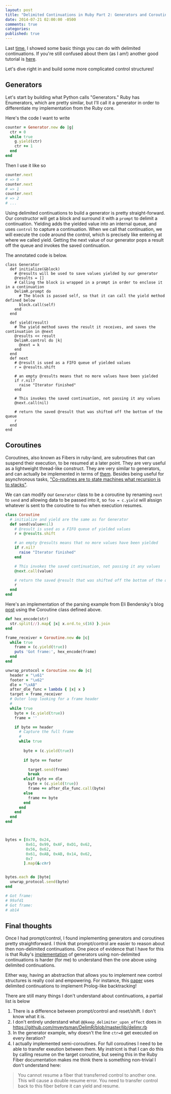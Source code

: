 ```yaml
---
layout: post
title: "Delimited Continuations in Ruby Part 2: Generators and Coroutines"
date: 2014-07-21 02:00:00 -0500
comments: true
categories:
published: true
---
```


Last [time](http://blog.ontoillogical.com/blog/2014/07/12/delimited-continuations-in-ruby/), I showed some basic things you can do with delimited continuations. If you're still confused about them (as I am!) another good tutorial is [here](http://community.schemewiki.org/?composable-continuations-tutorial).

Let's dive right in and build some more complicated control structures!

## Generators

Let's start by building what Python calls "Generators." Ruby has Enumerators, which are pretty similar, but I'll call it a generator in order to differentiate my implementation from the Ruby core.

Here's the code I want to write
```ruby
counter = Generator.new do |g| 
  ctr = 0
  while true
    g.yield(ctr)
    ctr += 1
  end
end
```
Then I use it like so

```ruby
counter.next
# => 0
counter.next
# => 1
counter.next
# => 2
# ...
```

Using delimited continuations to build a generator is pretty straight-forward. Our constructor will get a block and surround it with a `prompt` to delimit a continuation. Yielding adds the yielded value into an internal queue, and uses `control` to capture a continuation. When we call that continuation, we will execute the code around the control, which is precisely like entering at where we called yield. Getting the next value of our generator pops a result off the queue and invokes the saved continuation.

The annotated code is below.

```
class Generator
  def initialize(&block)
    # @results will be used to save values yielded by our generator
    @results = []
    # Calling the block is wrapped in a prompt in order to enclose it in a continuation
    DelimR.prompt do
      # The block is passed self, so that it can call the yield method defined below
      block.call(self)
    end
  end
  
  def yield(result)
    # The yield method saves the result it receives, and saves the continuation in @next
    @results << result
    DelimR.control do |k| 
      @next = k
    end
  end
  def next
    # @result is used as a FIFO queue of yielded values
    r = @results.shift

    # an empty @results means that no more values have been yielded
    if r.nil?
      raise "Iterator finished"
    end

    # This invokes the saved continuation, not passing it any values
    @next.call(nil)

    # return the saved @result that was shifted off the bottom of the queue
    r
  end
end
```

## Coroutines

Coroutines, also known as Fibers in ruby-land, are subroutines that can suspend their execution, to be resumed at a later point. They are very useful as a lightweight thread-like construct. They are very similar to generators, and can actually be implemented in terms of [them](http://legacy.python.org/dev/peps/pep-0342/). Besides being useful for asynchronous tasks, ["Co-routines are to state machines what recursion is to stacks"](http://eli.thegreenplace.net/2009/08/29/co-routines-as-an-alternative-to-state-machines/). 

We can can modify our `Generator` class to be a coroutine by renaming `next` to `send` and allowing data to be passed into it, so `foo = c.yield` will alssign whatever is sent to the coroutine to `foo` when execution resumes.

```ruby
class Coroutine
  # initialize and yield are the same as for Generator
  def send(value=nil)
    # @result is used as a FIFO queue of yielded values
    r = @results.shift

    # an empty @results means that no more values have been yielded
    if r.nil?
      raise "Iterator finished"
    end

    # This invokes the saved continuation, not passing it any values
    @next.call(value)

    # return the saved @result that was shifted off the bottom of the queue
    r
  end
end
```

Here's an implementation of the parsing example from Eli Bendersky's blog [post](http://eli.thegreenplace.net/2009/08/29/co-routines-as-an-alternative-to-state-machines/) using the Coroutine class defined above.

```ruby
def hex_encode(str)
  str.split(//).map{ |x| x.ord.to_s(16) }.join
end

frame_receiver = Coroutine.new do |c| 
  while true
    frame = (c.yield(true))
    puts 'Got frame:', hex_encode(frame)
  end
end

unwrap_protocol = Coroutine.new do |c| 
  header = "\x61"
  footer = "\x62"
  dle = "\xAB"
  after_dle_func = lambda { |x| x }
  target = frame_receiver
  # Outer loop looking for a frame header
  #
  while true
    byte = (c.yield(true))
    frame = ''

    if byte == header
      # Capture the full frame
      #
      while true
       
        byte = (c.yield(true))
        
        if byte == footer

          target.send(frame)
          break
        elsif byte == dle
          byte = (c.yield(true))
          frame += after_dle_func.call(byte)
        else
          frame += byte
        end
      end
    end
  end
end



bytes = [0x70, 0x24,
         0x61, 0x99, 0xAF, 0xD1, 0x62,
         0x56, 0x62,
         0x61, 0xAB, 0xAB, 0x14, 0x62,
         0x7
        ].map(&:chr)


bytes.each do |byte|
  unwrap_protocol.send(byte)
end

# Got frame:
# 99afd1
# Got frame:
# ab14
```

## Final thoughts 

Once I had prompt/control, I found implementing generators and coroutines pretty straightforward. I think that prompt/control are easier to reason about then non-delimited continuations. One piece of evidence that I have for this is that Ruby's [implementation](https://github.com/ruby/ruby/blob/ruby_1_8_7/lib/generator.rb) of generators using non-delimited continuations is harder (for me) to understand then the one above using delimited continuations.

Either way, having an abstraction that allows you to implement new control structures is really cool and empowering. For instance, this [paper](http://www.ccs.neu.edu/racket/pubs/pldi93-sitaram.pdf) uses delimited continuations to implement Prolog-like backtracking!

There are still many things I don't understand about continuations, a partial list is below

1. There is a difference between prompt/control and reset/shift. I don't know what it is.
2. I don't entirely understand what `@@keep_delimiter_upon_effect` does in https://github.com/mveytsman/DelimR/blob/master/lib/delimr.rb
3. In the generator example, why doesn't the line `ctr=0` get executed on every iteration?
4. I actually implemented semi-coroutines. For full coroutines I need to be able to transfer exeution between them. My instricnt is that I can do this by calling resume on the target coroutine, but seeing this in the Ruby Fiber documentation makes me think there is something non-trivial I don't understand here:
> You cannot resume a fiber that transferred control to another one. This will cause a double resume error. You need to transfer control back to this fiber before it can yield and resume.
